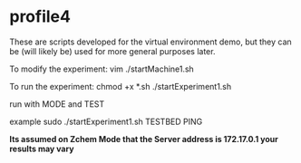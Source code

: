 # profile4

These are scripts developed for the virtual environment demo, but they can be (will likely be) 
used for more general purposes later.



To modify the experiment:
vim ./startMachine1.sh

To run the experiment:
chmod +x *.sh
./startExperiment1.sh

run with MODE and TEST

example
sudo ./startExperiment1.sh TESTBED PING

**Its assumed on Zchem Mode that the Server address is 172.17.0.1 your results may vary**
